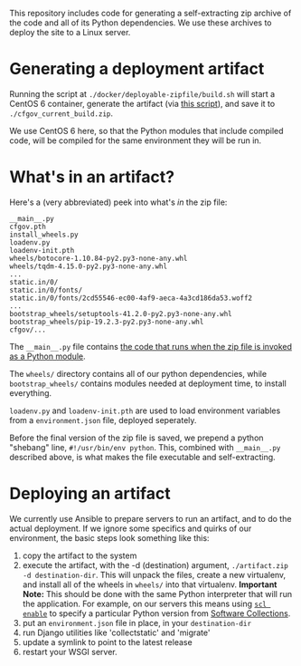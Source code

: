 This repository includes code for generating a self-extracting zip archive
of the code and all of its Python dependencies. We use these
archives to deploy the site to a Linux server.

# Generating a deployment artifact

Running the script at `./docker/deployable-zipfile/build.sh` will start a CentOS 6
container, generate the artifact (via
[this script](https://github.com/cfpb/consumerfinance.gov/blob/main/docker/deployable-zipfile/_build.sh)),
and save it to `./cfgov_current_build.zip`.

We use CentOS 6 here, so that the Python modules that include compiled code, will
be compiled for the same environment they will be run in.

# What's in an artifact?

Here's a (very abbreviated) peek into what's _in_ the zip file:

```
__main__.py
cfgov.pth
install_wheels.py
loadenv.py
loadenv-init.pth
wheels/botocore-1.10.84-py2.py3-none-any.whl
wheels/tqdm-4.15.0-py2.py3-none-any.whl
...
static.in/0/
static.in/0/fonts/
static.in/0/fonts/2cd55546-ec00-4af9-aeca-4a3cd186da53.woff2
...
bootstrap_wheels/setuptools-41.2.0-py2.py3-none-any.whl
bootstrap_wheels/pip-19.2.3-py2.py3-none-any.whl
cfgov/...
```

The `__main__.py` file contains [the code that runs when the zip file is invoked
as a Python module](https://github.com/cfpb/consumerfinance.gov/blob/main/cfgov/deployable_zipfile/extract.py).

The `wheels/` directory contains all of our python dependencies, while
`bootstrap_wheels/` contains modules needed at deployment time, to install
everything.

`loadenv.py` and `loadenv-init.pth` are used to load environment variables from
a `environment.json` file, deployed seperately.

Before the final version of the zip file is saved, we prepend a python "shebang" line,
`#!/usr/bin/env python`. This, combined with `__main__.py` described above, is what makes
the file executable and self-extracting.

# Deploying an artifact

We currently use Ansible to prepare servers to run an artifact, and to do the actual deployment.
If we ignore some specifics and quirks of our environment, the basic steps look something like this:

1. copy the artifact to the system
2. execute the artifact, with the -d (destination) argument, `./artifact.zip -d destination-dir`. This
   will unpack the files, create a new virtualenv, and install all of the wheels in `wheels/` into that
   virtualenv. **Important Note:** This should be done with the same Python interpreter that will run the
   application. For example, on our servers this means using [`scl enable`](https://linux.die.net/man/1/scl)
   to specify a particular Python version from
   [Software Collections](https://www.softwarecollections.org/en/scls/?search=python).
3. put an `environment.json` file in place, in your `destination-dir`
4. run Django utilities like 'collectstatic' and 'migrate'
5. update a symlink to point to the latest release
6. restart your WSGI server.
